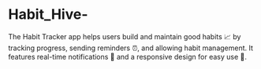 # Habit_Hive-
The Habit Tracker app helps users build and maintain good habits 📈 by tracking progress, sending reminders ⏰, and allowing habit management. It features real-time notifications 🔔 and a responsive design for easy use 📱.
